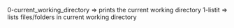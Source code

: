 0-current_working_directory => prints the current working directory
1-listit => lists files/folders in current working directory

